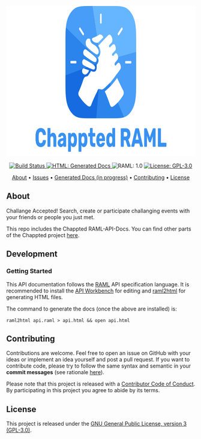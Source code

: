 <p align="center">
  <img src="https://raw.githubusercontent.com/Chappted/RAML-API-Docs/stable/logo.png"
      width=800 height=400 alt="Chappted Icon">
</p>

<p align="center">
    <a href="https://www.bitrise.io/app/bdba71cc96c2b0dc">
        <img src="https://www.bitrise.io/app/bdba71cc96c2b0dc.svg?token=5vXhObqYE8IO4gEjmYJ1KQ&branch=stable"
             alt="Build Status">
    </a>
    <a href="http://api-docs.jamitlabs.com/Chappted/v1/api.html">
        <img src="https://img.shields.io/badge/HTML-Generated%20Docs-blue.svg"
             alt="HTML: Generated Docs">
    </a>
    <img src="https://img.shields.io/badge/RAML-1.0-FFAC45.svg"
         alt="RAML: 1.0">
    <a href="https://github.com/Chappted/RAML-API-Docs/blob/stable/LICENSE.md">
        <img src="https://img.shields.io/badge/License-GPL--3.0-lightgrey.svg"
             alt="License: GPL-3.0">
    </a>
</p>

<p align="center">
    <a href="#about">About</a>
  • <a href="https://github.com/Chappted/RAML-API-Docs/issues">Issues</a>
  • <a href="#">Generated Docs (in progress)</a>
  • <a href="#contributing">Contributing</a>
  • <a href="#license">License</a>
</p>


## About

Challange Accepted! Search, create or participate challanging events with your friends or people you just met.

This repo includes the Chappted RAML-API-Docs. You can find other parts of the Chappted project [here](https://github.com/Chappted).


## Development

### Getting Started

This API documentation follows the [RAML](https://github.com/raml-org/raml-spec/blob/master/versions/raml-10/raml-10.md/) API specification language. It is recommended to install the [API Workbench](http://apiworkbench.com) for editing and [raml2html](https://github.com/raml2html/raml2html) for generating HTML files.

The command to generate the docs (once the above are installed) is:

```
raml2html api.raml > api.html && open api.html
```


## Contributing

Contributions are welcome. Feel free to open an issue on GitHub with your ideas or implement an idea yourself and post a pull request. If you want to contribute code, please try to follow the same syntax and semantic in your **commit messages** (see rationale [here](http://chris.beams.io/posts/git-commit/)).

Please note that this project is released with a [Contributor Code of Conduct](https://github.com/Chappted/RAML-API-Docs/blob/stable/CONDUCT.md). By participating in this project you agree to abide by its terms.


## License

This project is released under the [GNU General Public License, version 3 (GPL-3.0)](http://opensource.org/licenses/GPL-3.0).
